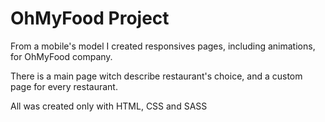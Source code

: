 # OhMyFood Project

From a mobile's model I created responsives pages, including animations, for OhMyFood company.

There is a main page witch describe restaurant's choice, and a custom page for every restaurant. 

All was created only with HTML, CSS and SASS



